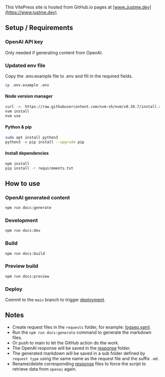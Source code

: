 This VitePress site is hosted from GitHub.io pages at [www.Justme.dev](https://www.justme.dev).

## Setup / Requirements

### OpenAI API key

Only needed if generating content from OpenAI.

### Updated env file

Copy the .env.example file to .env and fill in the required fields.

```bash
cp .env.example .env
```

#### Node version manager

```bash
curl -o- https://raw.githubusercontent.com/nvm-sh/nvm/v0.39.7/install.sh | bash
nvm install
nvm use
```

#### Python & pip

```bash
sudo apt install python3
python3 -m pip install --upgrade pip
```

#### Install dependencies

```bash
npm install
pip install -r requirements.txt
```

## How to use

### OpenAI generated content

```bash
npm run docs:generate
```

### Development

```bash
npm run docs:dev
```

### Build

```bash
npm run docs:build
```

### Preview build

```bash
npm run docs:preview
```

### Deploy

Commit to the `main` branch to
trigger [deployment](https://github.com/jonnyhoeven/justme.dev/actions/workflows/deploy.yml).

## Notes

- Create request files in the `requests` folder, for example: [logseq.yaml](openai/request/logseq.yaml).
- Run the `npm run docs:generate` command to generate the markdown files.
- Or push to main to let the GitHub action do the work.
- The OpenAI response will be saved in the [response](./openai/response) folder.
- The generated markdown will be saved in a sub folder defined by `request type` using the same name as the request file
  and the suffix `.md`.
- Rename/delete corresponding [response](./openai/response) files to force the script to retrieve data from `openai`
  again.
